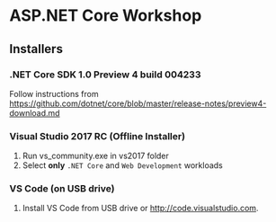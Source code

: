 
# ASP.NET Core Workshop

## Installers

### .NET Core SDK 1.0 Preview 4 build 004233
Follow instructions from https://github.com/dotnet/core/blob/master/release-notes/preview4-download.md

### Visual Studio 2017 RC (Offline Installer)
1. Run vs_community.exe in vs2017 folder
1. Select **only** `.NET Core` and `Web Development` workloads

### VS Code (on USB drive)
1. Install VS Code from USB drive or http://code.visualstudio.com.
